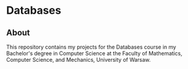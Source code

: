 # Databases

## About

This repository contains my projects for the Databases course in my Bachelor's degree in Computer Science at the Faculty of Mathematics, Computer Science, and Mechanics, University of Warsaw.
